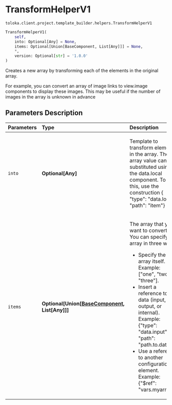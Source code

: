 # TransformHelperV1
`toloka.client.project.template_builder.helpers.TransformHelperV1`

```python
TransformHelperV1(
    self,
    into: Optional[Any] = None,
    items: Optional[Union[BaseComponent, List[Any]]] = None,
    *,
    version: Optional[str] = '1.0.0'
)
```

Creates a new array by transforming each of the elements in the original array.


For example, you can convert an array of image links to view.image components to display these images. This may be
useful if the number of images in the array is unknown in advance

## Parameters Description

| Parameters | Type | Description |
| :----------| :----| :-----------|
`into`|**Optional\[Any\]**|<p>Template to transform elements in the array. The array value can be substituted using the data.local component. To do this, use the construction { &quot;type&quot;: &quot;data.local&quot;, &quot;path&quot;: &quot;item&quot;}</p>
`items`|**Optional\[Union\[[BaseComponent](toloka.client.project.template_builder.base.BaseComponent.md), List\[Any\]\]\]**|<p>The array that you want to convert. You can specify an array in three ways:<ul><li>Specify the array itself. Example: [&quot;one&quot;, &quot;two&quot;, &quot;three&quot;].</li><li>Insert a reference to data (input, output, or internal). Example: {&quot;type&quot;: &quot;data.input&quot;,     &quot;path&quot;: &quot;path.to.data&quot;}.</li><li>Use a reference to another configuration element. Example: {&quot;$ref&quot;: &quot;vars.myarray&quot;}.</li></ul></p>
